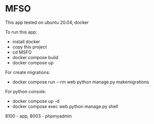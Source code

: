 # MFSO

This app tested on ubuntu 20.04, docker

To run this app:
+ install docker
+ copy this project 
+ cd MSFO
+ docker compose build
+ docker compose up

For create migrations: 
+ docker compose run --rm web python manage.py makemigrations

For python console:
+ docker compose up -d
+ docker compose exec web python manage.py shell



8100 - app, 8003 - phpmyadmin